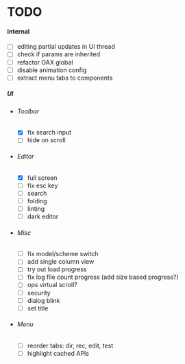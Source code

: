 # TODO

#### Internal

- [ ] editing partial updates in UI thread
- [ ] check if params are inherited
- [ ] refactor OAX global
- [ ] disable animation config
- [ ] extract menu tabs to components
  
##### UI

- ###### Toolbar
  - [x] fix search input
  - [ ] hide on scroll

- ###### Editor
  - [x] full screen
  - [ ] fix esc key
  - [ ] search
  - [ ] folding
  - [ ] linting
  - [ ] dark editor

- ###### Misc
  - [ ] fix model/scheme switch
  - [ ] add single column view
  - [ ] try out load progress
  - [ ] fix log file count progress (add size based progress?)
  - [ ] ops virtual scroll?
  - [ ] security
  - [ ] dialog blink
  - [ ] set title

- ###### Menu
  - [ ] reorder tabs: dir, rec, edit, test
  - [ ] highlight cached APIs
